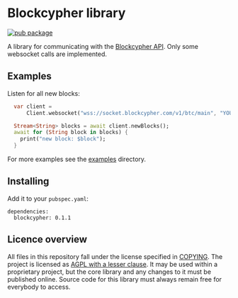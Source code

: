# Blockcypher library

[![pub package](https://img.shields.io/pub/v/blockcypher.svg)](https://pub.dartlang.org/packages/blockcypher)

A library for communicating with the [Blockcypher API]. Only some websocket calls are implemented.

## Examples

Listen for all new blocks:

```dart
  var client =
      Client.websocket("wss://socket.blockcypher.com/v1/btc/main", "YOUR-TOKEN");

  Stream<String> blocks = await client.newBlocks();
  await for (String block in blocks) {
    print("new block: $block");
  }
```

For more examples see the [examples](examples) directory.

## Installing

Add it to your `pubspec.yaml`:

```
dependencies:
  blockcypher: 0.1.1
```

## Licence overview

All files in this repository fall under the license specified in 
[COPYING](COPYING). The project is licensed as [AGPL with a lesser clause](https://www.gnu.org/licenses/agpl-3.0.en.html). 
It may be used within a proprietary project, but the core library and any 
changes to it must be published online. Source code for this library must 
always remain free for everybody to access.

[Blockcypher API]: https://www.blockcypher.com/dev/bitcoin/
